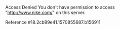 Access Denied You don't have permission to access "http://www.nike.com/" on this server.

Reference #18.2cb89e41.1570855687.b156911
